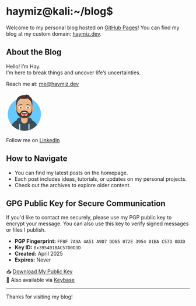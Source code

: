 # haymiz@kali:~/blog$

Welcome to my personal blog hosted on [GitHub Pages](https://pages.github.com/)! You can find my blog at my custom domain: [haymiz.dev](https://haymiz.dev).

## About the Blog

Hello! I’m Hay.
<br />
I’m here to break things and uncover life’s uncertainties.

Reach me at: me@haymiz.dev

<div class="py2 post-footer">
  <img src="/images/me.png" alt="Hay Mizrachi" width="100" style="border-radius: 50%;" />
  <p>
    Follow me on <a href="https://www.linkedin.com/in/hay-mizrachi">LinkedIn</a>
  </p>
</div>

## How to Navigate

- You can find my latest posts on the homepage.
- Each post includes ideas, tutorials, or updates on my personal projects.
- Check out the archives to explore older content.

## GPG Public Key for Secure Communication

If you'd like to contact me securely, please use my PGP public key to encrypt your message. You can also use this key to verify signed messages or files I publish.

- **PGP Fingerprint:** `FF8F 7A9A 4A51 A9D7 DD65 072E 3954 01BA C57D 0D3D`  
- **Key ID:** `0x395401BAC57D0D3D`  
- **Created:** April 2025  
- **Expires:** Never  

📥 [Download My Public Key](https://haymiz.dev/pgp.asc)  
🔑 Also available via [Keybase](https://keybase.io/haymiz)

---
Thanks for visiting my blog!
